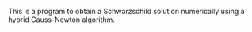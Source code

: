This is a program to obtain a Schwarzschild solution numerically using a hybrid Gauss-Newton algorithm.
